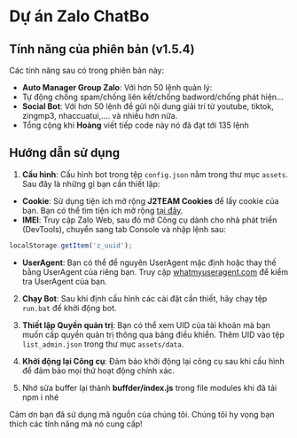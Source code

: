 # Dự án Zalo ChatBo
## Tính năng của phiên bản (v1.5.4)

Các tính năng sau có trong phiên bản này:

- **Auto Manager Group Zalo**: Với hơn 50 lệnh quản lý:
- Tự động chống spam/chống liên kết/chống badword/chống phát hiện...
- **Social Bot**: Với hơn 50 lệnh để gửi nội dung giải trí từ youtube, tiktok, zingmp3, nhaccuatui,.... và nhiều hơn nữa.
- Tổng cộng khi **Hoàng** viết tiếp code này nó đã đạt tới 135 lệnh

## Hướng dẫn sử dụng

1. **Cấu hình**: Cấu hình bot trong tệp `config.json` nằm trong thư mục `assets`. Sau đây là những gì bạn cần thiết lập:
- **Cookie**: Sử dụng tiện ích mở rộng **J2TEAM Cookies** để lấy cookie của bạn. Bạn có thể tìm tiện ích mở rộng [tại đây](https://chrome.google.com/webstore/detail/j2team-cookies/okpidcojinmlaakglcigllbpcpajaibco).
- **IMEI**: Truy cập Zalo Web, sau đó mở Công cụ dành cho nhà phát triển (DevTools), chuyển sang tab Console và nhập lệnh sau:
```javascript
localStorage.getItem('z_uuid');
```
- **UserAgent**: Bạn có thể để nguyên UserAgent mặc định hoặc thay thế bằng UserAgent của riêng bạn. Truy cập [whatmyuseragent.com](https://whatmyuseragent.com/) để kiểm tra UserAgent của bạn.

2. **Chạy Bot**: Sau khi định cấu hình các cài đặt cần thiết, hãy chạy tệp `run.bat` để khởi động bot.

3. **Thiết lập Quyền quản trị**: Bạn có thể xem UID của tài khoản mà bạn muốn cấp quyền quản trị thông qua bảng điều khiển. Thêm UID vào tệp `list_admin.json` trong thư mục `assets/data`.

4. **Khởi động lại Công cụ**: Đảm bảo khởi động lại công cụ sau khi cấu hình để đảm bảo mọi thứ hoạt động chính xác.
5. Nhớ sửa buffer lại thành **buffder/index.js** trong file modules khi đã tải npm i nhé

Cảm ơn bạn đã sử dụng mã nguồn của chúng tôi. Chúng tôi hy vọng bạn thích các tính năng mà nó cung cấp!